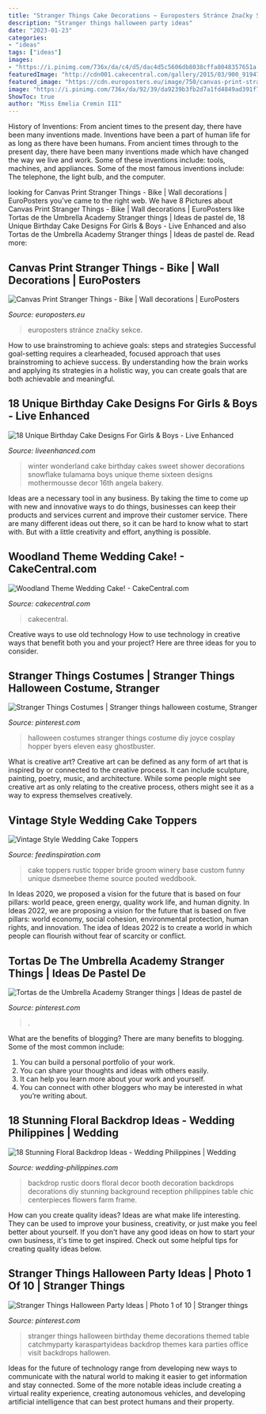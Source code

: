 ```yaml
---
title: "Stranger Things Cake Decorations ~ Europosters Stránce Značky Sekce"
description: "Stranger things halloween party ideas"
date: "2023-01-23"
categories:
- "ideas"
tags: ["ideas"]
images:
- "https://i.pinimg.com/736x/da/c4/d5/dac4d5c5606db8038cffa8048357651a.jpg"
featuredImage: "http://cdn001.cakecentral.com/gallery/2015/03/900_91947101Bt_woodland-theme-wedding-cake.jpg"
featured_image: "https://cdn.europosters.eu/image/750/canvas-print-stranger-things-bike-i71583.jpg"
image: "https://i.pinimg.com/736x/da/92/39/da9239b3fb2d7a1fd4849ad391f7f76b.jpg"
ShowToc: true
author: "Miss Emelia Cremin III"
---
```



History of Inventions: From ancient times to the present day, there have been many inventions made.
Inventions have been a part of human life for as long as there have been humans. From ancient times through to the present day, there have been many inventions made which have changed the way we live and work. Some of these inventions include: tools, machines, and appliances. Some of the most famous inventions include: The telephone, the light bulb, and the computer.

	

		
looking for Canvas Print Stranger Things - Bike | Wall decorations | EuroPosters you've came to the right web. We have 8 Pictures about Canvas Print Stranger Things - Bike | Wall decorations | EuroPosters like Tortas de the Umbrella Academy Stranger things | Ideas de pastel de, 18 Unique Birthday Cake Designs For Girls &amp; Boys - Live Enhanced and also Tortas de the Umbrella Academy Stranger things | Ideas de pastel de. Read more:
		
    
## Canvas Print Stranger Things - Bike | Wall Decorations | EuroPosters

<img loading=lazy src="https://cdn.europosters.eu/image/750/canvas-print-stranger-things-bike-i71583.jpg" onerror="this.onerror=null;this.src='https://tse1.mm.bing.net/th?id=OIP.lwCPsWgVLLiE1HAA1-ttFgHaLE&amp;pid=15.1';" alt="Canvas Print Stranger Things - Bike | Wall decorations | EuroPosters">

_Source: europosters.eu_

>europosters stránce značky sekce. 

	

How to use brainstroming to achieve goals: steps and strategies
Successful goal-setting requires a clearheaded, focused approach that uses brainstroming to achieve success. By understanding how the brain works and applying its strategies in a holistic way, you can create goals that are both achievable and meaningful.

    
## 18 Unique Birthday Cake Designs For Girls &amp; Boys - Live Enhanced

<img loading=lazy src="http://www.liveenhanced.com/wp-content/uploads/2018/02/Winter-Wonderland-Cakes-1.jpg" onerror="this.onerror=null;this.src='https://tse2.mm.bing.net/th?id=OIP.iLw68BCfenpFTe84ge7B1QHaLY&amp;pid=15.1';" alt="18 Unique Birthday Cake Designs For Girls &amp; Boys - Live Enhanced">

_Source: liveenhanced.com_

>winter wonderland cake birthday cakes sweet shower decorations snowflake tulamama boys unique theme sixteen designs mothermousse decor 16th angela bakery. 

	

Ideas are a necessary tool in any business. By taking the time to come up with new and innovative ways to do things, businesses can keep their products and services current and improve their customer service. There are many different ideas out there, so it can be hard to know what to start with. But with a little creativity and effort, anything is possible.

    
## Woodland Theme Wedding Cake! - CakeCentral.com

<img loading=lazy src="http://cdn001.cakecentral.com/gallery/2015/03/900_91947101Bt_woodland-theme-wedding-cake.jpg" onerror="this.onerror=null;this.src='https://tse2.mm.bing.net/th?id=OIP.YGFh-lYbBwMx_9mFlwjv2QHaLG&amp;pid=15.1';" alt="Woodland Theme Wedding Cake! - CakeCentral.com">

_Source: cakecentral.com_

>cakecentral. 

	

Creative ways to use old technology
How to use technology in creative ways that benefit both you and your project? Here are three ideas for you to consider.

    
## Stranger Things Costumes | Stranger Things Halloween Costume, Stranger

<img loading=lazy src="https://i.pinimg.com/736x/da/c4/d5/dac4d5c5606db8038cffa8048357651a.jpg" onerror="this.onerror=null;this.src='https://tse3.mm.bing.net/th?id=OIP.j9cLq84S4vrkNmfyWUvhCwHaJ3&amp;pid=15.1';" alt="Stranger Things Costumes | Stranger things halloween costume, Stranger">

_Source: pinterest.com_

>halloween costumes stranger things costume diy joyce cosplay hopper byers eleven easy ghostbuster. 

	

What is creative art?
Creative art can be defined as any form of art that is inspired by or connected to the creative process. It can include sculpture, painting, poetry, music, and architecture. While some people might see creative art as only relating to the creative process, others might see it as a way to express themselves creatively.

    
## Vintage Style Wedding Cake Toppers

<img loading=lazy src="http://feedinspiration.com/wp-content/uploads/2015/05/Custom-Rustic-Vintage-Winery-Wedding-Cake-Topper.jpg" onerror="this.onerror=null;this.src='https://tse3.mm.bing.net/th?id=OIP.5-YG2tb_vZHI7XVO87MEegHaHa&amp;pid=15.1';" alt="Vintage Style Wedding Cake Toppers">

_Source: feedinspiration.com_

>cake toppers rustic topper bride groom winery base custom funny unique dsmeebee theme source pouted weddbook. 

	

In Ideas 2020, we proposed a vision for the future that is based on four pillars: world peace, green energy, quality work life, and human dignity. In Ideas 2022, we are proposing a vision for the future that is based on five pillars: world economy, social cohesion, environmental protection, human rights, and innovation. The idea of Ideas 2022 is to create a world in which people can flourish without fear of scarcity or conflict.

    
## Tortas De The Umbrella Academy Stranger Things | Ideas De Pastel De

<img loading=lazy src="https://i.pinimg.com/736x/08/9f/5c/089f5c3f74596ee7d689995a7f667fee.jpg" onerror="this.onerror=null;this.src='https://tse2.mm.bing.net/th?id=OIP.b_Eus82CtRAtUR-4YMi7WgHaJ5&amp;pid=15.1';" alt="Tortas de the Umbrella Academy Stranger things | Ideas de pastel de">

_Source: pinterest.com_

>. 

	

What are the benefits of blogging?
There are many benefits to blogging. Some of the most common include: 
1. You can build a personal portfolio of your work. 
2. You can share your thoughts and ideas with others easily. 
3. It can help you learn more about your work and yourself. 
4. You can connect with other bloggers who may be interested in what you’re writing about. 

    
## 18 Stunning Floral Backdrop Ideas - Wedding Philippines | Wedding

<img loading=lazy src="http://www.wedding-philippines.com/wp-content/uploads/2017/01/Wedding-Philippines-18-Stunning-Floral-Photo-Backdrops-Background-Ideas-17.jpg" onerror="this.onerror=null;this.src='https://tse3.mm.bing.net/th?id=OIP.gIzNstsx2JsejZBzHb7OTAHaKH&amp;pid=15.1';" alt="18 Stunning Floral Backdrop Ideas - Wedding Philippines | Wedding">

_Source: wedding-philippines.com_

>backdrop rustic doors floral decor booth decoration backdrops decorations diy stunning background reception philippines table chic centerpieces flowers farm frame. 

	

How can you create quality ideas?
Ideas are what make life interesting. They can be used to improve your business, creativity, or just make you feel better about yourself. If you don't have any good ideas on how to start your own business, it's time to get inspired. Check out some helpful tips for creating quality ideas below.

    
## Stranger Things Halloween Party Ideas | Photo 1 Of 10 | Stranger Things

<img loading=lazy src="https://i.pinimg.com/736x/da/92/39/da9239b3fb2d7a1fd4849ad391f7f76b.jpg" onerror="this.onerror=null;this.src='https://tse2.mm.bing.net/th?id=OIP.tAFqPHWX_2_U62qgMxWjgwHaLG&amp;pid=15.1';" alt="Stranger Things Halloween Party Ideas | Photo 1 of 10 | Stranger things">

_Source: pinterest.com_

>stranger things halloween birthday theme decorations themed table catchmyparty karaspartyideas backdrop themes kara parties office visit backdrops hallowen. 

	

Ideas for the future of technology range from developing new ways to communicate with the natural world to making it easier to get information and stay connected. Some of the more notable ideas include creating a virtual reality experience, creating autonomous vehicles, and developing artificial intelligence that can best protect humans and their property.

